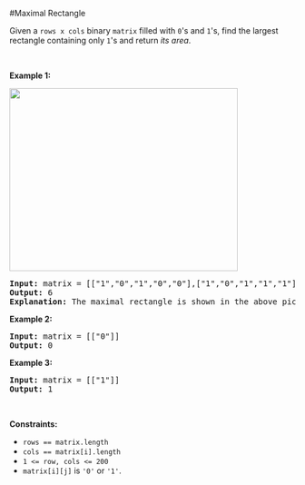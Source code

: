 #Maximal Rectangle
<p>Given a <code>rows x cols</code> binary <code>matrix</code> filled with <code>0</code>'s and <code>1</code>'s, find the largest rectangle containing only <code>1</code>'s and return <em>its area</em>.</p>
<p> </p>
<p><strong class="example">Example 1:</strong></p>
<img alt="" src="https://assets.leetcode.com/uploads/2020/09/14/maximal.jpg" style="width:402px;height:322px"/>
<pre><strong>Input:</strong> matrix = [["1","0","1","0","0"],["1","0","1","1","1"],["1","1","1","1","1"],["1","0","0","1","0"]]
<strong>Output:</strong> 6
<strong>Explanation:</strong> The maximal rectangle is shown in the above picture.
</pre>
<p><strong class="example">Example 2:</strong></p>
<pre><strong>Input:</strong> matrix = [["0"]]
<strong>Output:</strong> 0
</pre>
<p><strong class="example">Example 3:</strong></p>
<pre><strong>Input:</strong> matrix = [["1"]]
<strong>Output:</strong> 1
</pre>
<p> </p>
<p><strong>Constraints:</strong></p>
<ul>
<li><code>rows == matrix.length</code></li>
<li><code>cols == matrix[i].length</code></li>
<li><code>1 &lt;= row, cols &lt;= 200</code></li>
<li><code>matrix[i][j]</code> is <code>'0'</code> or <code>'1'</code>.</li>
</ul>
